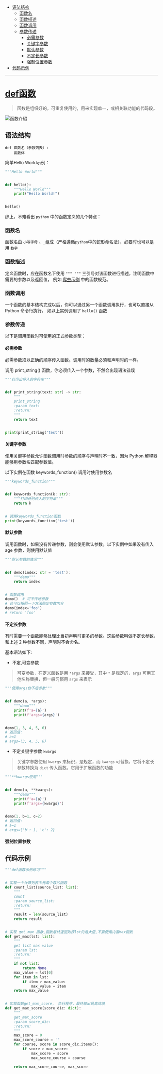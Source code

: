 - [语法结构](#%E8%AF%AD%E6%B3%95%E7%BB%93%E6%9E%84)
    - [函数名](#%E5%87%BD%E6%95%B0%E5%90%8D)
    - [函数描述](#%E5%87%BD%E6%95%B0%E6%8F%8F%E8%BF%B0)
    - [函数调用](#%E5%87%BD%E6%95%B0%E8%B0%83%E7%94%A8)
    - [参数传递](#%E5%8F%82%E6%95%B0%E4%BC%A0%E9%80%92)
        - [必需参数](#%E5%BF%85%E9%9C%80%E5%8F%82%E6%95%B0)
        - [关键字参数](#%E5%85%B3%E9%94%AE%E5%AD%97%E5%8F%82%E6%95%B0)
        - [默认参数](#%E9%BB%98%E8%AE%A4%E5%8F%82%E6%95%B0)
        - [不定长参数](#%E4%B8%8D%E5%AE%9A%E9%95%BF%E5%8F%82%E6%95%B0)
        - [强制位置参数](#%E5%BC%BA%E5%88%B6%E4%BD%8D%E7%BD%AE%E5%8F%82%E6%95%B0)
- [代码示例](#%E4%BB%A3%E7%A0%81%E7%A4%BA%E4%BE%8B)

---

# [def函数](https://www.runoob.com/python3/python3-function.html)

> 函数是组织好的，可重复使用的，用来实现单一，或相关联功能的代码段。

![函数介绍](.def函数教学_images/5662cd75.png)

## 语法结构

```text
def 函数名（参数列表）:
    函数体
```

简单Hello World示例：

```python
"""Hello World"""


def hello():
    """Hello World"""
    print("Hello World!")


hello()
```

综上，不难看出 `python` 中的函数定义的几个特点：

### 函数名

函数名由 `小写字母` 、`_`组成（严格遵循`python`中的蛇形命名法），必要时也可以是用 `数字`

### 函数描述

定义函数时，应在函数名下使用 `""" """` 三引号对该函数进行描述，注明函数中需要的参数以及返回值，
例如 [爬虫示例](../cralwers/demo.py) 中的函数规范。

### 函数调用

一个函数的基本结构完成以后，你可以通过另一个函数调用执行，也可以直接从 Python 命令行执行。
如以上实例调用了 `hello()` 函数

### 参数传递

以下是调用函数时可使用的正式参数类型：

#### 必需参数

必需参数须以正确的顺序传入函数。调用时的数量必须和声明时的一样。

调用 print_string() 函数，你必须传入一个参数，不然会出现语法错误

```python
"""打印出传入的字符串"""


def print_string(text: str) -> str:
    """
    print_string
    :param text: 
    :return: 
    """
    return text


print(print_string('test'))
```

#### 关键字参数

使用关键字参数允许函数调用时参数的顺序与声明时不一致，因为 Python 解释器能够用参数名匹配参数值。

以下实例在函数 keywords_function() 调用时使用参数名

```python
"""keywords_function"""


def keywords_function(k: str):
    """打印任何传入的字符串"""
    return k


# 调用keywords_function函数
print(keywords_function('test'))
```

#### 默认参数

调用函数时，如果没有传递参数，则会使用默认参数。以下实例中如果没有传入 age 参数，则使用默认值

```python
"""默认参数的情况"""


def demo(index: str = 'test'):
    """demo"""
    return index


# 函数调用
demo()  # 可不传递参数
# 也可以按照一下方法指定参数内容
demo(index='foo')
# return 'foo'
```

#### 不定长参数

有时需要一个函数能够处理比当初声明时更多的参数。这些参数叫做不定长参数，和上述 2 种参数不同，声明时不会命名。

基本语法如下:

- 不定,可变参数

> 可变参数，在定义函数是用 `*args` 来接受，其中 `*` 是规定的，`args` 可用其他名称替换，但一般习惯用 `args` 来表示

```python
"""使用args做不定参数"""


def demo(a, *args):
    """demo"""
    print(f'a={a}')
    print(f'args={args}')


demo(1, 3, 4, 5, 6)
# 返回值:
# a=1
# args=(3, 4, 5, 6)
```

- 不定关键字参数 `kwargs`

> 关键字参数使用 `kwargs` 来标识，是规定，而 `kwargs` 可替换，它将不定长参数转换为 `dict` 传入函数。它用于扩展函数的功能

```python
"""**kwargs使用"""


def demo(a, **kwargs):
    """demo"""
    print(f'a={a}')
    print(f'args={kwargs}')


demo(1, b=1, c=2)
# 返回值:
# a=1
# args={'b': 1, 'c': 2}
```

#### 强制位置参数

## 代码示例

```python
"""def函数示例练习"""


# 实现一个计算列表中元素个数的函数
def count_list(source_list: list):
    """
    count
    :param source_list:
    :return:
    """
    result = len(source_list)
    return result


# 实现 get_max 函数,函数最终返回列表lst的最大值,不要使用内置max函数
def get_max(lst: list):
    """
    get list max value
    :param lst:
    :return:
    """
    if not list:
        return None
    max_value = lst[0]
    for item in lst:
        if item > max_value:
            max_value = item
    return max_value


# 实现函数get_max_score， 执行程序，最终输出最高成绩
def get_max_score(score_dic: dict):
    """
    get_max_score
    :param score_dic:
    :return:
    """
    max_score = 0
    max_score_course = ''
    for course, score in score_dic.items():
        if score > max_score:
            max_score = score
            max_score_course = course

    return max_score_course, max_score
```
